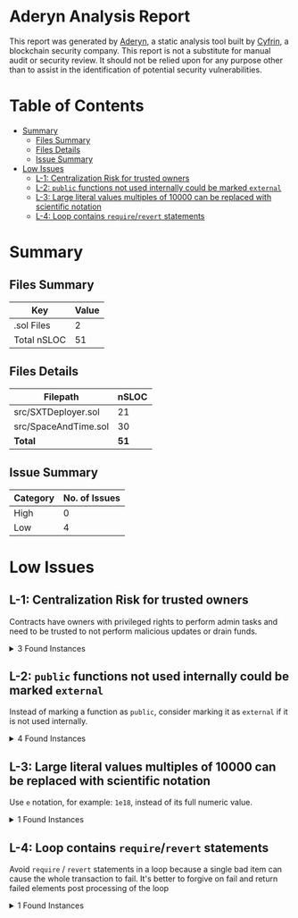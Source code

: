 # Aderyn Analysis Report

This report was generated by [Aderyn](https://github.com/Cyfrin/aderyn), a static analysis tool built by [Cyfrin](https://cyfrin.io), a blockchain security company. This report is not a substitute for manual audit or security review. It should not be relied upon for any purpose other than to assist in the identification of potential security vulnerabilities.
# Table of Contents

- [Summary](#summary)
  - [Files Summary](#files-summary)
  - [Files Details](#files-details)
  - [Issue Summary](#issue-summary)
- [Low Issues](#low-issues)
  - [L-1: Centralization Risk for trusted owners](#l-1-centralization-risk-for-trusted-owners)
  - [L-2: `public` functions not used internally could be marked `external`](#l-2-public-functions-not-used-internally-could-be-marked-external)
  - [L-3: Large literal values multiples of 10000 can be replaced with scientific notation](#l-3-large-literal-values-multiples-of-10000-can-be-replaced-with-scientific-notation)
  - [L-4: Loop contains `require`/`revert` statements](#l-4-loop-contains-requirerevert-statements)


# Summary

## Files Summary

| Key | Value |
| --- | --- |
| .sol Files | 2 |
| Total nSLOC | 51 |


## Files Details

| Filepath | nSLOC |
| --- | --- |
| src/SXTDeployer.sol | 21 |
| src/SpaceAndTime.sol | 30 |
| **Total** | **51** |


## Issue Summary

| Category | No. of Issues |
| --- | --- |
| High | 0 |
| Low | 4 |


# Low Issues

## L-1: Centralization Risk for trusted owners

Contracts have owners with privileged rights to perform admin tasks and need to be trusted to not perform malicious updates or drain funds.

<details><summary>3 Found Instances</summary>


- Found in src/SpaceAndTime.sol [Line: 11](src/SpaceAndTime.sol#L11)

	```solidity
	contract SpaceAndTime is ERC20, ERC20Pausable, AccessControl, ERC20Permit, ERC20Votes {
	```

- Found in src/SpaceAndTime.sol [Line: 23](src/SpaceAndTime.sol#L23)

	```solidity
	    function pause() public onlyRole(PAUSER_ROLE) {
	```

- Found in src/SpaceAndTime.sol [Line: 27](src/SpaceAndTime.sol#L27)

	```solidity
	    function unpause() public onlyRole(PAUSER_ROLE) {
	```

</details>



## L-2: `public` functions not used internally could be marked `external`

Instead of marking a function as `public`, consider marking it as `external` if it is not used internally.

<details><summary>4 Found Instances</summary>


- Found in src/SXTDeployer.sol [Line: 29](src/SXTDeployer.sol#L29)

	```solidity
	    function tokenAddress() public view returns (address token) {
	```

- Found in src/SpaceAndTime.sol [Line: 23](src/SpaceAndTime.sol#L23)

	```solidity
	    function pause() public onlyRole(PAUSER_ROLE) {
	```

- Found in src/SpaceAndTime.sol [Line: 27](src/SpaceAndTime.sol#L27)

	```solidity
	    function unpause() public onlyRole(PAUSER_ROLE) {
	```

- Found in src/SpaceAndTime.sol [Line: 35](src/SpaceAndTime.sol#L35)

	```solidity
	    function nonces(address owner) public view override(ERC20Permit, Nonces) returns (uint256) {
	```

</details>



## L-3: Large literal values multiples of 10000 can be replaced with scientific notation

Use `e` notation, for example: `1e18`, instead of its full numeric value.

<details><summary>1 Found Instances</summary>


- Found in src/SpaceAndTime.sol [Line: 20](src/SpaceAndTime.sol#L20)

	```solidity
	        _mint(recipient, 5_000_000_000 * 10 ** decimals());
	```

</details>



## L-4: Loop contains `require`/`revert` statements

Avoid `require` / `revert` statements in a loop because a single bad item can cause the whole transaction to fail. It's better to forgive on fail and return failed elements post processing of the loop

<details><summary>1 Found Instances</summary>


- Found in src/SXTDeployer.sol [Line: 18](src/SXTDeployer.sol#L18)

	```solidity
	        for (uint256 i = 0; i < recipientsLength; ++i) {
	```

</details>



